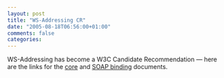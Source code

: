 ```yaml
---
layout: post
title: "WS-Addressing CR"
date: "2005-08-18T06:56:00+01:00"
comments: false
categories: 
---
```


<p>WS-Addressing has become a W3C Candidate Recommendation &#8212; here are the links for the <a href="http://www.w3.org/TR/2005/CR-ws-addr-core-20050817/">core</a> and <a href="http://www.w3.org/TR/2005/CR-ws-addr-soap-20050817/">SOAP binding</a> documents.</p>


